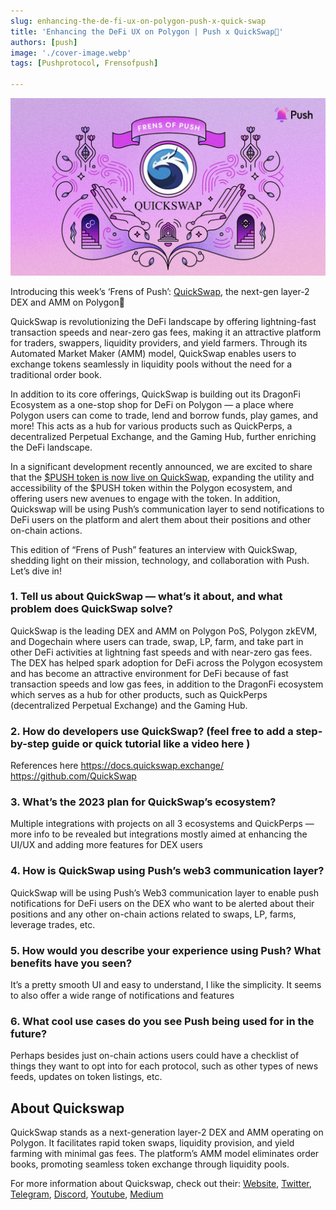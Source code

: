 ```yaml
---
slug: enhancing-the-de-fi-ux-on-polygon-push-x-quick-swap
title: 'Enhancing the DeFi UX on Polygon | Push x QuickSwap🐲'
authors: [push]
image: './cover-image.webp'
tags: [Pushprotocol, Frensofpush]

---
```


![Cover image of Enhancing the DeFi UX on Polygon | Push x QuickSwap🐲](./cover-image.webp)

Introducing this week’s ‘Frens of Push’: [QuickSwap](https://quickswap.exchange/), the next-gen layer-2 DEX and AMM on Polygon🎉


<!--truncate-->

QuickSwap is revolutionizing the DeFi landscape by offering lightning-fast transaction speeds and near-zero gas fees, making it an attractive platform for traders, swappers, liquidity providers, and yield farmers. Through its Automated Market Maker (AMM) model, QuickSwap enables users to exchange tokens seamlessly in liquidity pools without the need for a traditional order book.

In addition to its core offerings, QuickSwap is building out its DragonFi Ecosystem as a one-stop shop for DeFi on Polygon — a place where Polygon users can come to trade, lend and borrow funds, play games, and more! This acts as a hub for various products such as QuickPerps, a decentralized Perpetual Exchange, and the Gaming Hub, further enriching the DeFi landscape.

In a significant development recently announced, we are excited to share that the [$PUSH token is now live on QuickSwap](https://medium.com/push-protocol/push-is-live-on-polygon-quickswap-b683ef0f71d8), expanding the utility and accessibility of the $PUSH token within the Polygon ecosystem, and offering users new avenues to engage with the token. In addition, Quickswap will be using Push’s communication layer to send notifications to DeFi users on the platform and alert them about their positions and other on-chain actions.

This edition of “Frens of Push” features an interview with QuickSwap, shedding light on their mission, technology, and collaboration with Push. Let’s dive in!


### 1. Tell us about QuickSwap — what’s it about, and what problem does QuickSwap solve?
QuickSwap is the leading DEX and AMM on Polygon PoS, Polygon zkEVM, and Dogechain where users can trade, swap, LP, farm, and take part in other DeFi activities at lightning fast speeds and with near-zero gas fees. The DEX has helped spark adoption for DeFi across the Polygon ecosystem and has become an attractive environment for DeFi because of fast transaction speeds and low gas fees, in addition to the DragonFi ecosystem which serves as a hub for other products, such as QuickPerps (decentralized Perpetual Exchange) and the Gaming Hub.

### 2. How do developers use QuickSwap? (feel free to add a step-by-step guide or quick tutorial like a video here )
References here https://docs.quickswap.exchange/ https://github.com/QuickSwap

### 3. What’s the 2023 plan for QuickSwap’s ecosystem?
Multiple integrations with projects on all 3 ecosystems and QuickPerps — more info to be revealed but integrations mostly aimed at enhancing the UI/UX and adding more features for DEX users

### 4. How is QuickSwap using Push’s web3 communication layer?
QuickSwap will be using Push’s Web3 communication layer to enable push notifications for DeFi users on the DEX who want to be alerted about their positions and any other on-chain actions related to swaps, LP, farms, leverage trades, etc.

### 5. How would you describe your experience using Push? What benefits have you seen?
It’s a pretty smooth UI and easy to understand, I like the simplicity. It seems to also offer a wide range of notifications and features

### 6. What cool use cases do you see Push being used for in the future?
Perhaps besides just on-chain actions users could have a checklist of things they want to opt into for each protocol, such as other types of news feeds, updates on token listings, etc.

## About Quickswap
QuickSwap stands as a next-generation layer-2 DEX and AMM operating on Polygon. It facilitates rapid token swaps, liquidity provision, and yield farming with minimal gas fees. The platform’s AMM model eliminates order books, promoting seamless token exchange through liquidity pools.

For more information about Quickswap, check out their: [Website](https://quickswap.exchange/#/), [Twitter](https://twitter.com/QuickswapDEX), [Telegram](https://t.me/QuickSwapDEX), [Discord](https://discord.com/invite/dSMd7AFH36), [Youtube](https://www.youtube.com/channel/UCrPlF-DBwD-UzLFDzJ4Z5Fw), [Medium](https://quickswap-layer2.medium.com/)




